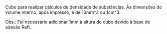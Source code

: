 Cubo para realizar cálculos de densidade de substâncias. As dimensões do volume interno, após impresso, é de 10mm^3 ou 1cm^3.

Obs.: Foi necessário adicionar 1mm à altura do cubo devido à base de adesão Raft.
